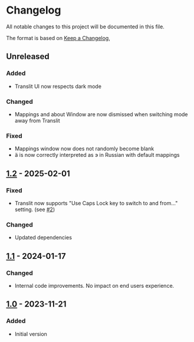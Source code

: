 # Changelog
All notable changes to this project will be documented in this file.

The format is based on [Keep a Changelog](https://keepachangelog.com/en/1.0.0/),

## Unreleased

### Added
- Translit UI now respects dark mode

### Changed
- Mappings and about Window are now dismissed when switching mode away from Translit

### Fixed
- Mappings window now does not randomly become blank
- ä is now correctly interpreted as э in Russian with default mappings

## [1.2] - 2025-02-01

### Fixed
- Translit now supports "Use Caps Lock key to switch to and from..." setting. (see [#2](https://github.com/gershnik/Translit/issues/2))

### Changed
- Updated dependencies

## [1.1] - 2024-01-17

### Changed
- Internal code improvements. No impact on end users experience.

## [1.0] - 2023-11-21

### Added
- Initial version


[1.0]: https://github.com/gershnik/Translit/releases/v1.0
[1.1]: https://github.com/gershnik/Translit/releases/v1.1
[1.2]: https://github.com/gershnik/Translit/releases/v1.2
